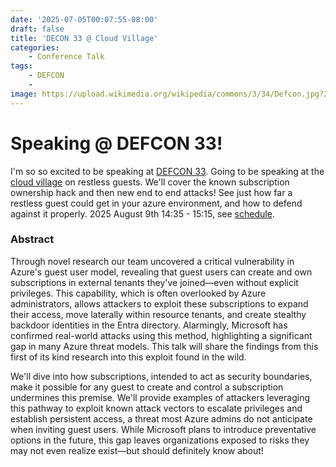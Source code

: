 ```yaml
---
date: '2025-07-05T00:07:55-08:00'
draft: false
title: 'DECON 33 @ Cloud Village'
categories:
    - Conference Talk
tags:
    - DEFCON
    - 
image: https://upload.wikimedia.org/wikipedia/commons/3/34/Defcon.jpg?20160622073515
---
```


# Speaking @ DEFCON 33!


I'm so so excited to be speaking at [DEFCON 33](https://defcon.org/). Going to be speaking at the [cloud village](https://www.cloud-village.org/dc33) on restless guests. We'll cover the known subscription ownership hack and then new end to end attacks! See just how far a restless guest could get in your azure environment, and how to defend against it properly. 2025 August 9th 14:35 - 15:15, see [schedule](https://www.cloud-village.org/dc33#schedule/).


### Abstract

Through novel research our team uncovered a critical vulnerability in Azure's guest user model, revealing that guest users can create and own subscriptions in external tenants they've joined—even without explicit privileges. This capability, which is often overlooked by Azure administrators, allows attackers to exploit these subscriptions to expand their access, move laterally within resource tenants, and create stealthy backdoor identities in the Entra directory. Alarmingly, Microsoft has confirmed real-world attacks using this method, highlighting a significant gap in many Azure threat models. This talk will share the findings from this first of its kind research into this exploit found in the wild.

We'll dive into how subscriptions, intended to act as security boundaries, make it possible for any guest to create and control a subscription undermines this premise. We'll provide examples of attackers leveraging this pathway to exploit known attack vectors to escalate privileges and establish persistent access, a threat most Azure admins do not anticipate when inviting guest users. While Microsoft plans to introduce preventative options in the future, this gap leaves organizations exposed to risks they may not even realize exist––but should definitely know about!